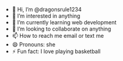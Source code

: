 - 👋 Hi, I’m @dragonsrule1234
- 👀 I’m interested in  anything
- 🌱 I’m currently learning web development
- 💞️ I’m looking to collaborate on anything
- 📫 How to reach me email or text me
- 😄 Pronouns: she
- ⚡ Fun fact: I love playing basketball

<!---
dragonsrule1234/dragonsrule1234 is a ✨ special ✨ repository because its `README.md` (this file) appears on your GitHub profile.
You can click the Preview link to take a look at your changes.
--->
